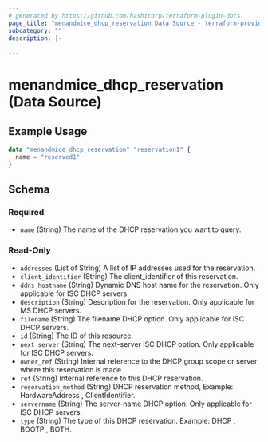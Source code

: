 ```yaml
---
# generated by https://github.com/hashicorp/terraform-plugin-docs
page_title: "menandmice_dhcp_reservation Data Source - terraform-provider-menandmice"
subcategory: ""
description: |-
  
---
```


# menandmice_dhcp_reservation (Data Source)



## Example Usage

```terraform
data "menandmice_dhcp_reservation" "reservation1" {
  name = "reserved1"
}
```

<!-- schema generated by tfplugindocs -->
## Schema

### Required

- `name` (String) The name of the DHCP reservation you want to query.

### Read-Only

- `addresses` (List of String) A list of IP addresses used for the reservation.
- `client_identifier` (String) The client_identifier of this reservation.
- `ddns_hostname` (String) Dynamic DNS host name for the reservation. Only applicable for ISC DHCP servers.
- `description` (String) Description for the reservation. Only applicable for MS DHCP servers.
- `filename` (String) The filename DHCP option. Only applicable for ISC DHCP servers.
- `id` (String) The ID of this resource.
- `next_server` (String) The next-server ISC DHCP option. Only applicable for ISC DHCP servers.
- `owner_ref` (String) Internal reference to the DHCP group scope or server where this reservation is made.
- `ref` (String) Internal reference to this DHCP reservation.
- `reservation_method` (String) DHCP reservation method, Example: HardwareAddress , ClientIdentifier.
- `servername` (String) The server-name DHCP option. Only applicable for ISC DHCP servers.
- `type` (String) The type of this DHCP reservation. Example: DHCP , BOOTP , BOTH.



